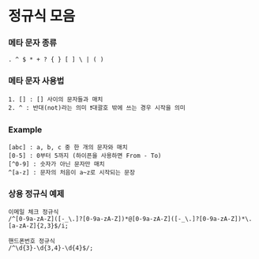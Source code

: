 # 정규식 모음

### 메타 문자 종류
```
. ^ $ * + ? { } [ ] \ | ( )
```

### 메타 문자 사용법
```
1. [] : [] 사이의 문자들과 매치
2. ^ : 반대(not)라는 의미 ❗대괄호 밖에 쓰는 경우 시작을 의미
```

### Example
```
[abc] : a, b, c 중 한 개의 문자와 매치
[0-5] : 0부터 5까지 (하이픈을 사용하면 From - To)
[^0-9] : 숫자가 아닌 문자만 매치
^[a-z] : 문자의 처음이 a~z로 시작되는 문장
```

### 상용 정규식 예제
```
이메일 체크 정규식
/^[0-9a-zA-Z]([-_\.]?[0-9a-zA-Z])*@[0-9a-zA-Z]([-_\.]?[0-9a-zA-Z])*\.[a-zA-Z]{2,3}$/i;

핸드폰번호 정규식
/^\d{3}-\d{3,4}-\d{4}$/;
```
